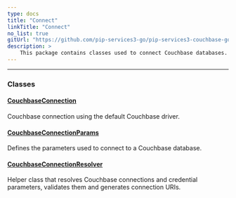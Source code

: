 ```yaml
---
type: docs
title: "Connect"
linkTitle: "Connect"
no_list: true
gitUrl: "https://github.com/pip-services3-go/pip-services3-couchbase-go"
description: >
    This package contains classes used to connect Couchbase databases.
---
```

---

<div class="module-body"> 

### Classes

#### [CouchbaseConnection](couchbase_connection)
Couchbase connection using the default Couchbase driver.

#### [CouchbaseConnectionParams](couchbase_connection_params)
Defines the parameters used to connect to a Couchbase database.

#### [CouchbaseConnectionResolver](couchbase_connection_resolver)
Helper class that resolves Couchbase connections and credential parameters, validates them and generates connection URIs.

</div>
